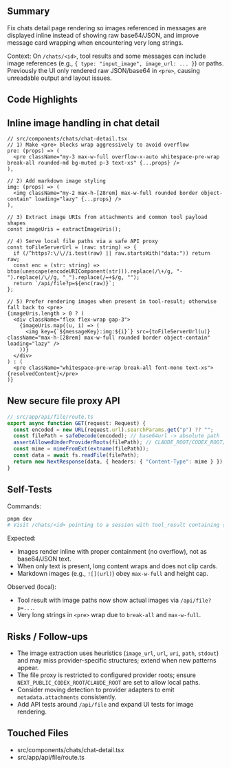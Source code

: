 ## Summary

Fix chats detail page rendering so images referenced in messages are displayed inline instead of showing raw base64/JSON, and improve message card wrapping when encountering very long strings.

Context: On `/chats/<id>`, tool results and some messages can include image references (e.g., `{ type: "input_image", image_url: ... }`) or paths. Previously the UI only rendered raw JSON/base64 in `<pre>`, causing unreadable output and layout issues.

## Code Highlights

## Inline image handling in chat detail

```tsx
// src/components/chats/chat-detail.tsx
// 1) Make <pre> blocks wrap aggressively to avoid overflow
pre: (props) => (
  <pre className="my-3 max-w-full overflow-x-auto whitespace-pre-wrap break-all rounded-md bg-muted p-3 text-xs" {...props} />
),

// 2) Add markdown image styling
img: (props) => (
  <img className="my-2 max-h-[28rem] max-w-full rounded border object-contain" loading="lazy" {...props} />
),

// 3) Extract image URIs from attachments and common tool payload shapes
const imageUris = extractImageUris();

// 4) Serve local file paths via a safe API proxy
const toFileServerUrl = (raw: string) => {
  if (/^https?:\/\//i.test(raw) || raw.startsWith("data:")) return raw;
  const enc = (str: string) => btoa(unescape(encodeURIComponent(str))).replace(/\+/g, "-").replace(/\//g, "_").replace(/=+$/g, "");
  return `/api/file?p=${enc(raw)}`;
};

// 5) Prefer rendering images when present in tool-result; otherwise fall back to <pre>
{imageUris.length > 0 ? (
  <div className="flex flex-wrap gap-3">
    {imageUris.map((u, i) => (
      <img key={`${messageKey}:img:${i}`} src={toFileServerUrl(u)} className="max-h-[28rem] max-w-full rounded border object-contain" loading="lazy" />
    ))}
  </div>
) : (
  <pre className="whitespace-pre-wrap break-all font-mono text-xs">{resolvedContent}</pre>
)}
```

## New secure file proxy API

```ts
// src/app/api/file/route.ts
export async function GET(request: Request) {
  const encoded = new URL(request.url).searchParams.get("p") ?? "";
  const filePath = safeDecode(encoded); // base64url -> absolute path
  assertAllowedUnderProviderRoots(filePath); // CLAUDE_ROOT/CODEX_ROOT/GEMINI_ROOT
  const mime = mimeFromExt(extname(filePath));
  const data = await fs.readFile(filePath);
  return new NextResponse(data, { headers: { "Content-Type": mime } });
}
```

## Self-Tests

Commands:

```bash
pnpm dev
# Visit /chats/<id> pointing to a session with tool_result containing { type: "input_image", image_url: <path|data|http> }
```

Expected:

- Images render inline with proper containment (no overflow), not as base64/JSON text.
- When only text is present, long content wraps and does not clip cards.
- Markdown images (e.g., `![](url)`) obey `max-w-full` and height cap.

Observed (local):

- Tool result with image paths now show actual images via `/api/file?p=...`.
- Very long strings in `<pre>` wrap due to `break-all` and `max-w-full`.

## Risks / Follow-ups

- The image extraction uses heuristics (`image_url`, `url`, `uri`, `path`, `stdout`) and may miss provider-specific structures; extend when new patterns appear.
- The file proxy is restricted to configured provider roots; ensure `NEXT_PUBLIC_CODEX_ROOT`/`CLAUDE_ROOT` are set to allow local paths.
- Consider moving detection to provider adapters to emit `metadata.attachments` consistently.
- Add API tests around `/api/file` and expand UI tests for image rendering.

## Touched Files

- src/components/chats/chat-detail.tsx
- src/app/api/file/route.ts
